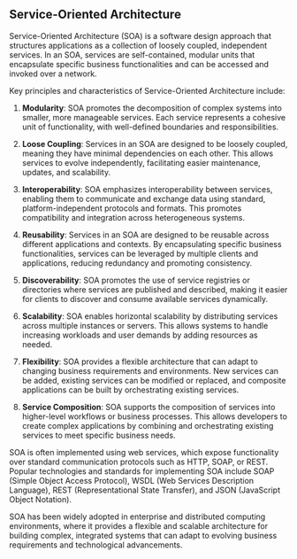 ## Service-Oriented Architecture

Service-Oriented Architecture (SOA) is a software design approach that structures applications as a collection of loosely coupled, independent services. In an SOA, services are self-contained, modular units that encapsulate specific business functionalities and can be accessed and invoked over a network.

Key principles and characteristics of Service-Oriented Architecture include:

1. **Modularity**: SOA promotes the decomposition of complex systems into smaller, more manageable services. Each service represents a cohesive unit of functionality, with well-defined boundaries and responsibilities.

2. **Loose Coupling**: Services in an SOA are designed to be loosely coupled, meaning they have minimal dependencies on each other. This allows services to evolve independently, facilitating easier maintenance, updates, and scalability.

3. **Interoperability**: SOA emphasizes interoperability between services, enabling them to communicate and exchange data using standard, platform-independent protocols and formats. This promotes compatibility and integration across heterogeneous systems.

4. **Reusability**: Services in an SOA are designed to be reusable across different applications and contexts. By encapsulating specific business functionalities, services can be leveraged by multiple clients and applications, reducing redundancy and promoting consistency.

5. **Discoverability**: SOA promotes the use of service registries or directories where services are published and described, making it easier for clients to discover and consume available services dynamically.

6. **Scalability**: SOA enables horizontal scalability by distributing services across multiple instances or servers. This allows systems to handle increasing workloads and user demands by adding resources as needed.

7. **Flexibility**: SOA provides a flexible architecture that can adapt to changing business requirements and environments. New services can be added, existing services can be modified or replaced, and composite applications can be built by orchestrating existing services.

8. **Service Composition**: SOA supports the composition of services into higher-level workflows or business processes. This allows developers to create complex applications by combining and orchestrating existing services to meet specific business needs.

SOA is often implemented using web services, which expose functionality over standard communication protocols such as HTTP, SOAP, or REST. Popular technologies and standards for implementing SOA include SOAP (Simple Object Access Protocol), WSDL (Web Services Description Language), REST (Representational State Transfer), and JSON (JavaScript Object Notation).

SOA has been widely adopted in enterprise and distributed computing environments, where it provides a flexible and scalable architecture for building complex, integrated systems that can adapt to evolving business requirements and technological advancements.